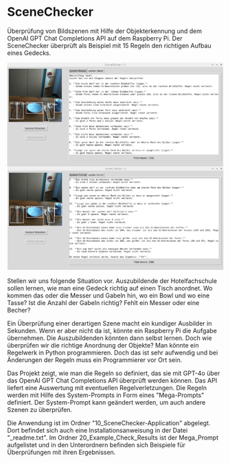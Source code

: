 # SceneChecker
Überprüfung von Bildszenen mit Hilfe der Objekterkennung und dem OpenAI GPT Chat Completions API auf dem Raspberry Pi.
Der SceneChecker überprüft als Beispiel mit 15 Regeln den richtigen Aufbau eines Gedecks.

![](titelKlein.png)

Stellen wir uns folgende Situation vor. Auszubildende der Hotelfachschule sollen lernen, wie man eine Gedeck richtig auf einen Tisch anordnet.
Wo kommen das oder die Messer und Gabeln hin, wo ein Bowl und wo eine Tasse? Ist die Anzahl der Gabeln richtig? Fehlt ein Messer oder eine Becher?

Ein Überprüfung einer derartigen Szene macht ein kundiger Ausbilder in Sekunden. Wenn er aber nicht da ist, könnte ein Raspberry Pi die Aufgabe übernehmen. 
Die Auszubildenden könnten dann selbst lernen. Doch wie überprüfen wir die richtige Anordnung der Objekte?
Man könnte ein Regelwerk in Python programmieren. Doch das ist sehr aufwendig und bei Änderungen der Regeln muss ein Programmierer vor Ort sein. 

Das Projekt zeigt, wie man die Regeln so definiert, das sie mit GPT-4o über das OpenAI GPT Chat Completions API überprüft werden können. Das API liefert eine Auswertung
mit eventuellen Regelverletzungen. Die Regeln werden mit Hilfe des System-Prompts in Form eines "Mega-Prompts" definiert.
Der System-Prompt kann geändert werden, um auch andere Szenen zu überprüfen.  

Die Anwendung ist im Ordner "10_SceneChecker-Application" abgelegt. Dort befindet sich auch eine Installationsanweisung in der Datei "_readme.txt".
Im Ordner 20_Example_Check_Results ist der Mega_Prompt aufgelistet und in den Unterordnern befinden sich Beispiele für Überprüfungen mit ihren Ergebnissen. 
